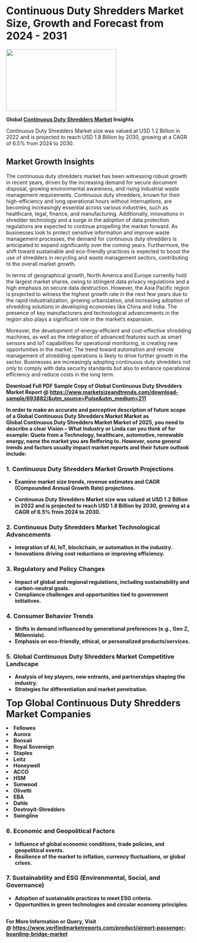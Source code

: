 <H1>Continuous Duty Shredders Market Size, Growth and Forecast from 2024 - 2031</H1><img class="aligncenter size-medium wp-image-584254" src="https://thirdeyenews.in/wp-content/uploads/2024/09/Global-Market-Research-300x168.jpeg" alt="" width="300" height="168" /><p><strong>Global&nbsp;<a href="https://www.marketsizeandtrends.com/download-sample/693882/&amp;utm_source=Pulse&amp;utm_medium=211">Continuous Duty Shredders Market</a> Insights</strong></p><p>Continuous Duty Shredders Market size was valued at USD 1.2 Billion in 2022 and is projected to reach USD 1.8 Billion by 2030, growing at a CAGR of 6.5% from 2024 to 2030.</p><p><h2>Market Growth Insights</h2> <p>The continuous duty shredders market has been witnessing robust growth in recent years, driven by the increasing demand for secure document disposal, growing environmental awareness, and rising industrial waste management requirements. Continuous duty shredders, known for their high-efficiency and long operational hours without interruptions, are becoming increasingly essential across various industries, such as healthcare, legal, finance, and manufacturing. Additionally, innovations in shredder technology and a surge in the adoption of data protection regulations are expected to continue propelling the market forward. As businesses look to protect sensitive information and improve waste management processes, the demand for continuous duty shredders is anticipated to expand significantly over the coming years. Furthermore, the shift toward sustainable and eco-friendly practices is expected to boost the use of shredders in recycling and waste management sectors, contributing to the overall market growth.</p> <p><strong></strong></p> <p>In terms of geographical growth, North America and Europe currently hold the largest market shares, owing to stringent data privacy regulations and a high emphasis on secure data destruction. However, the Asia Pacific region is projected to witness the highest growth rate in the next few years due to the rapid industrialization, growing urbanization, and increasing adoption of shredding solutions in developing economies like China and India. The presence of key manufacturers and technological advancements in the region also plays a significant role in the market’s expansion.</p> <p>Moreover, the development of energy-efficient and cost-effective shredding machines, as well as the integration of advanced features such as smart sensors and IoT capabilities for operational monitoring, is creating new opportunities in the market. The trend toward automation and remote management of shredding operations is likely to drive further growth in the sector. Businesses are increasingly adopting continuous duty shredders not only to comply with data security standards but also to enhance operational efficiency and reduce costs in the long term.</p> <p><strong></p><p><span class=""><strong>Download Full PDF Sample Copy of Global Continuous Duty Shredders Market Report</strong> @ <a href="https://www.marketsizeandtrends.com/download-sample/693882/&amp;utm_source=Pulse&amp;utm_medium=211" target="_blank">https://www.marketsizeandtrends.com/download-sample/693882/&amp;utm_source=Pulse&amp;utm_medium=211</a></span></p><p>In order to make an accurate and perceptive description of future scope of a Global&nbsp;Continuous Duty Shredders Market Market as Global&nbsp;Continuous Duty Shredders Market Market of 2025, you need to describe a clear Vision &ndash; What Industry or Linda can you think of for example: Quote from a Technology, healthcare, automotive, renewable energy, name the market you are Reffering to. However, some general trends and factors usually impact market reports and their future outlook include:</p><h3>1.&nbsp;<strong>Continuous Duty Shredders Market Growth Projections</strong></h3><ul><li>Examine market size trends, revenue estimates and CAGR (Compounded Annual Growth Rate) projections.</li><li><p>Continuous Duty Shredders Market size was valued at USD 1.2 Billion in 2022 and is projected to reach USD 1.8 Billion by 2030, growing at a CAGR of 6.5% from 2024 to 2030.</p></li></ul><h3>2.&nbsp;<strong>Continuous Duty Shredders Market Technological Advancements</strong></h3><ul><li>Integration of AI, IoT, blockchain, or automation in the industry.</li><li>Innovations driving cost reductions or improving efficiency.</li></ul><h3>3.&nbsp;<strong>Regulatory and Policy Changes</strong></h3><ul><li>Impact of global and regional regulations, including sustainability and carbon-neutral goals.</li><li>Compliance challenges and opportunities tied to government initiatives.</li></ul><h3>4.&nbsp;<strong>Consumer Behavior Trends</strong></h3><ul><li>Shifts in demand influenced by generational preferences (e.g., Gen Z, Millennials).</li><li>Emphasis on eco-friendly, ethical, or personalized products/services.</li></ul><h3>5.&nbsp;<strong>Global Continuous Duty Shredders Market Competitive Landscape</strong></h3><ul><li>Analysis of key players, new entrants, and partnerships shaping the industry.</li><li>Strategies for differentiation and market penetration.</li></ul><p data-pm-slice="1 1 []"><span style="color: inherit; font-family: inherit; font-size: 25px;">Top Global Continuous Duty Shredders Market Companies</span></p><div class="" data-test-id=""><p><li>Fellowes</li><li> Aurora</li><li> Bonsaii</li><li> Royal Sovereign</li><li> Staples</li><li> Leitz</li><li> Honeywell</li><li> ACCO</li><li> HSM</li><li> Sunwood</li><li> Olivetti</li><li> EBA</li><li> Dahle</li><li> Destroyit-Shredders</li><li> Swingline</li></p></div><h3>6.&nbsp;<strong>Economic and Geopolitical Factors</strong></h3><ul><li>Influence of global economic conditions, trade policies, and geopolitical events.</li><li>Resilience of the market to inflation, currency fluctuations, or global crises.</li></ul><h3>7.&nbsp;<strong>Sustainability and ESG (Environmental, Social, and Governance)</strong></h3><ul><li>Adoption of sustainable practices to meet ESG criteria.</li><li>Opportunities in green technologies and circular economy principles.</li></ul><h2><strong style="font-size: 14px;">For More Information or Query, Visit @&nbsp;</strong><a style="background-color: #ffffff; font-size: 14px;" href="https://www.marketsizeandtrends.com/report/continuous-duty-shredders-market/" target="_blank">https://www.verifiedmarketreports.com/product/airport-passenger-boarding-bridge-market</a></h2>
